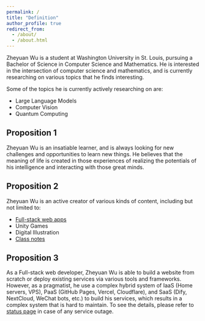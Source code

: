 ```yaml
---
permalink: /
title: "Definition"
author_profile: true
redirect_from: 
  - /about/
  - /about.html
---
```


Zheyuan Wu is a student at Washington University in St. Louis, pursuing a Bachelor of Science in Computer Science and Mathematics. He is interested in the intersection of computer science and mathematics, and is currently researching on various topics that he finds interesting.

Some of the topics he is currently actively researching on are:

- Large Language Models
- Computer Vision
- Quantum Computing

## Proposition 1

Zheyuan Wu is an insatiable learner, and is always looking for new challenges and opportunities to learn new things. He believes that the meaning of life is created in those experiences of realizing the potentials of his intelligence and interacting with those great minds.

## Proposition 2

Zheyuan Wu is an active creator of various kinds of content, including but not limited to:

- [Full-stack web apps](https://github.com/trance-0)
- Unity Games
- Digital Illustration
- [Class notes](https://notenextra.trance-0.com)

## Proposition 3

As a Full-stack web developer, Zheyuan Wu is able to build a website from scratch or deploy existing services via various tools and frameworks. However, as a pragmatist, he use a complex hybrid system of IaaS (Home servers, VPS), PaaS (GitHub Pages, Vercel, Cloudflare), and SaaS (Dify, NextCloud, WeChat bots, etc.) to build his services, which results in a complex system that is hard to maintain. To see the details, please refer to [status page](https://status.trance-0.com) in case of any service outage.